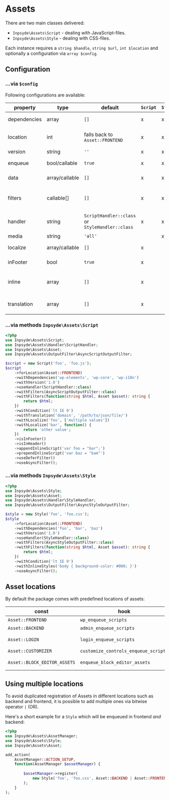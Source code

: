 # Assets
There are two main classes delivered:

* `Inpsyde\Assets\Script` - dealing with JavaScript-files.
* `Inpsyde\Assets\Style` - dealing with CSS-files.

Each instance requires a `string $handle`, `string $url`, `int $location` and optionally a configuration via `array $config`. 

## Configuration
### ...via `$config`

Following configurations are available:

|property|type|default|`Script`|`Style`|description|
|----|----|----|----|----|----|
|dependencies|array|`[]`|x|x|all defined depending handles|
|location|int|falls back to `Asset::FRONTEND`|x|x|depending on location of the `Asset`, it will be enqueued with different hooks|
|version|string|`''`|x|x|version of the given asset|
|enqueue|bool/callable|`true`|x|x|is the asset only registered or also enqueued|
|data|array/callable|`[]`|x|x|additional data assigned to the asset|
|filters|callable[]|`[]`|x|x|an array of `Inpsyde\Assets\OutputFilter` or callable values to manipulate the output|
|handler|string|`ScriptHandler::class` or `StyleHandler::class`|x|x|The handler which will be used to register/enqueue the Asset|
|media|string|`'all'`| |x|type of media for the `Style`|
|localize|array/callable|`[]`|x| |localized array of data attached to `Script`|
|inFooter|bool|`true`|x| |defines if the current `Script` is printed in footer|
|inline|array|`[]`|x| |allows you to add inline scripts to `Script`-class via `['before' => [], 'after' => []]`|
|translation|array|`[]`|x| |Load translation for `Script`-class via `['path' => string, 'domain' => string]`|


### ...via methods `Inpsyde\Assets\Script`

```php
<?php
use Inpsyde\Assets\Script;
use Inpsyde\Assets\Handler\ScriptHandler;
use Inpsyde\Assets\Asset;
use Inpsyde\Assets\OutputFilter\AsyncScriptOutputFilter;

$script = new Script('foo', 'foo.js');
$script
    ->forLocation(Asset::FRONTEND)
    ->withDependencies('wp-elements', 'wp-core', 'wp-i18n')
    ->withVersion('1.0')
    ->useHandler(ScriptHandler::class)
    ->withFilters(AsyncScriptOutputFilter::class)
    ->withFilters(function(string $html, Asset $asset): string {
        return $html;
    })
    ->withCondition('lt IE 9')
    ->withTranslation('domain', '/path/to/json/file/')
    ->withLocalize('foo', ['multiple values'])
    ->withLocalize('bar', function() {
        return 'other value';
    })
    ->isInFooter()
    ->isInHeader()
    ->appendInlineScript('var foo = "bar";')
    ->prependInlineScript('var baz = "bam"')
    ->useDeferFilter()
    ->useAsyncFilter();
```

### ...via methods `Inpsyde\Assets\Style`

```php
<?php
use Inpsyde\Assets\Style;
use Inpsyde\Assets\Asset;
use Inpsyde\Assets\Handler\StyleHandler;
use Inpsyde\Assets\OutputFilter\AsyncStyleOutputFilter;

$style = new Style('foo', 'foo.css');
$style
    ->forLocation(Asset::FRONTEND)
    ->withDependencies('foo', 'bar', 'baz')
    ->withVersion('1.0')
    ->useHandler(StyleHandler::class)
    ->withFilters(AsyncStyleOutputFilter::class)
    ->withFilters(function(string $html, Asset $asset): string {
        return $html;
    })
    ->withCondition('lt IE 9')
    ->withInlineStyles('body { background-color: #000; }')
    ->useAsyncFilter();
```

## Asset locations
By default the package comes with predefined locations of assets:

|const|hook|location|
|---|---|---|
|`Asset::FRONTEND`|`wp_enqueue_scripts`|Frontend|
|`Asset::BACKEND`|`admin_enqueue_scripts`|Backend| 
|`Asset::LOGIN`|`login_enqueue_scripts`|wp-login.php|
|`Asset::CUSTOMIZER`|`customize_controls_enqueue_scripts`|Customizer|
|`Asset::BLOCK_EDITOR_ASSETS`|`enqueue_block_editor_assets`|Gutenberg Editor|

## Using multiple locations
To avoid duplicated registration of Assets in different locations such as backend and frontend, it is possible to add multiple ones via bitwise operator `|` (OR).

Here's a short example for a `Style` which will be enqueued in frontend *and* backend:

```php
<?php
use Inpsyde\Assets\AssetManager;
use Inpsyde\Assets\Style;
use Inpsyde\Assets\Asset;

add_action( 
	AssetManager::ACTION_SETUP, 
	function(AssetManager $assetManager) {
	
		$assetManager->register(
			new Style('foo', 'foo.css', Asset::BACKEND | Asset::FRONTEND )
		);
	}
);
```
